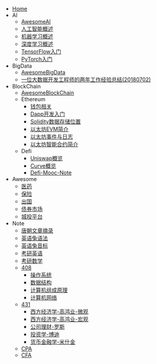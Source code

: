+ [Home](README.md)
+ AI
  + [AwesomeAI](docs/AI/AwesomeAI.md)
  + [人工智能概述](docs/AI/人工智能概述.md)
  + [机器学习概述](docs/AI/机器学习概述.md)
  + [深度学习概述](docs/AI/深度学习概述.md)
  + [TensorFlow入门](docs/AI/TensorFlow入门.md)
  + [PyTorch入门](docs/AI/PyTorch入门.md)
+ BigData
  + [AwesomeBigData](docs/BigData/AwesomeBigData.md)
  + [一位大数据开发工程师的两年工作经验总结(20180702)](docs/BigData/一位大数据开发工程师的两年工作经验总结.md)
+ BlockChain
  + [AwesomeBlockChain](docs/BlockChain/AwesomeBlockChain.md)
  + Ethereum
    + [钱包相关](docs/BlockChain/Ethereum/钱包相关.md)
    + [Dapp开发入门](docs/BlockChain/Ethereum/Dapp开发入门.md)
    + [Solidity数据存储位置](docs/BlockChain/Ethereum/Solidity数据存储位置.md)
    + [以太坊EVM简介](docs/BlockChain/Ethereum/以太坊EVM简介.md)
    + [以太坊事件与日志](docs/BlockChain/Ethereum/以太坊事件与日志.md)
    + [以太坊智能合约简介](docs/BlockChain/Ethereum/以太坊智能合约简介.md)
  + Defi
    + [Uniswap概览](docs/BlockChain/Defi/Uniswap概览.md)
    + [Curve概览](docs/BlockChain/Defi/Curve概览.md)
    + [Defi-Mooc-Note](docs/BlockChain/Defi/Defi-Mooc-Note.md)
+ Awesome
  + [医药](docs/Awesome/医药.md)
  + [保险](docs/Awesome/保险.md)
  + [出国](docs/Awesome/出国.md)
  + [债券市场](docs/Awesome/债券市场.md)
  + [城投平台](docs/Awesome/城投平台.md)
+ Note
  + [唐朝文章摘录](docs/Note/唐朝文章摘录.md)
  + [英语兔语法](docs/Note/英语兔语法.md)
  + [英语兔音标](docs/Note/英语兔音标.md)
  + [考研英语](docs/Note/考研英语.md)
  + [考研数学](docs/Note/考研数学.md)
  + [408](docs/Note/408/README.md)
    + [操作系统](docs/Note/408/操作系统.md)
    + [数据结构](docs/Note/408/数据结构.md)
    + [计算机组成原理](docs/Note/408/计算机组成原理.md)
    + [计算机网络](docs/Note/408/计算机网络.md)
  + [431](docs/Note/431/README.md)
    + [西方经济学-高鸿业-微观](docs/Note/431/西方经济学-高鸿业-微观.md)
    + [西方经济学-高鸿业-宏观](docs/Note/431/西方经济学-高鸿业-宏观.md)
    + [公司理财-罗斯](docs/Note/431/公司理财-罗斯.md)
    + [投资学-博迪](docs/Note/431/投资学-博迪.md)
    + [货币金融学-米什金](docs/Note/431/货币金融学-米什金.md)
  + [CPA](docs/Note/CPA/README.md)
  + [CFA](docs/Note/CFA/README.md)
